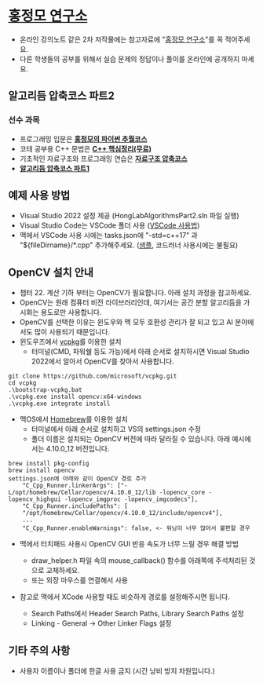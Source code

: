 # [홍정모 연구소](https://honglab.co.kr/)

- 온라인 강의노트 같은 2차 저작물에는 참고자료에 "[홍정모 연구소](https://honglab.co.kr/)"를 꼭 적어주세요.
- 다른 학생들의 공부를 위해서 실습 문제의 정답이나 풀이를 온라인에 공개하지 마세요.

## 알고리듬 압축코스 파트2

### 선수 과목
- 프로그래밍 입문은 **[홍정모의 파이썬 추월코스](https://honglab.co.kr/courses/python)**
- 코테 공부용 C++ 문법은 **[C++ 핵심정리(무료)](https://honglab.co.kr/courses/cppsummary)**
- 기초적인 자료구조와 프로그래밍 연습은 **[자료구조 압축코스](https://honglab.co.kr/courses/data-structures)**
- **[알고리듬 압축코스 파트1](https://honglab.co.kr/courses/algorithms)**

## 예제 사용 방법
- Visual Studio 2022 설정 제공 (HongLabAlgorithmsPart2.sln 파일 실행)
- Visual Studio Code는 VSCode 폴더 사용 ([VSCode 사용법](https://youtu.be/uDq7woPOZ_A?si=3qoGEBENHcFFOttB))
- 맥에서 VSCode 사용 시에는 tasks.json에 "-std=c++17" 과 "${fileDirname}/*.cpp" 추가해주세요. ([샘플](https://github.com/HongLabInc/HongLabCppSummary/blob/main/.vscode_mac/tasks.json), 코드러너 사용시에는 불필요)

## OpenCV 설치 안내
- 챕터 22. 계산 기하 부터는 OpenCV가 필요합니다. 아래 설치 과정을 참고하세요.
- OpenCV는 원래 컴퓨터 비전 라이브러리인데, 여기서는 공간 분할 알고리듬을 가시화는 용도로만 사용합니다.
- OpenCV를 선택한 이유는 윈도우와 맥 모두 호환성 관리가 잘 되고 있고 AI 분야에서도 많이 사용되기 때문입니다.
- 윈도우즈에서 [vcpkg](https://learn.microsoft.com/en-us/vcpkg/get_started/get-started-vs?pivots=shell-powershell)를 이용한 설치
  - 터미널(CMD, 파워쉘 등도 가능)에서 아래 순서로 설치하시면 Visual Studio 2022에서 알아서 OpenCV를 찾아서 사용합니다.
```
git clone https://github.com/microsoft/vcpkg.git
cd vcpkg
.\bootstrap-vcpkg.bat
.\vcpkg.exe install opencv:x64-windows
.\vcpkg.exe integrate install
```

- 맥OS에서 [Homebrew](https://brew.sh/)를 이용한 설치
  - 터미널에서 아래 순서로 설치하고 VS의 settings.json 수정
  - 폴더 이름은 설치되는 OpenCV 버전에 따라 달라질 수 있습니다. 아래 예시에서는 4.10.0_12 버전입니다.
```
brew install pkg-config
brew install opencv
settings.json에 아래와 같이 OpenCV 경로 추가
    "C_Cpp_Runner.linkerArgs": ["-L/opt/homebrew/Cellar/opencv/4.10.0_12/lib -lopencv_core -lopencv_highgui -lopencv_imgproc -lopencv_imgcodecs"],
    "C_Cpp_Runner.includePaths": [
    "/opt/homebrew/Cellar/opencv/4.10.0_12/include/opencv4"],
    ...
    "C_Cpp_Runner.enableWarnings": false, <- 워닝이 너무 많아서 불편할 경우
```

- 맥에서 터치패드 사용시 OpenCV GUI 반응 속도가 너무 느릴 경우 해결 방법
  - draw_helper.h 파일 속의 mouse_callback() 함수를 아래쪽에 주석처리된 것으로 교체하세요.
  - 또는 외장 마우스를 연결해서 사용

- 참고로 맥에서 XCode 사용할 때도 비슷하게 경로를 설정해주시면 됩니다.
  - Search Paths에서 Header Search Paths, Library Search Paths 설정
  - Linking - General -> Other Linker Flags 설정


## 기타 주의 사항
- 사용자 이름이나 폴더에 한글 사용 금지 (시간 낭비 방지 차원입니다.)

